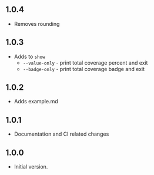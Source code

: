## 1.0.4

- Removes rounding

## 1.0.3

- Adds to `show`
  - `--value-only` - print total coverage percent and exit
  - `--badge-only` - print total coverage badge and exit

## 1.0.2

- Adds example.md

## 1.0.1

- Documentation and CI related changes

## 1.0.0

- Initial version.
